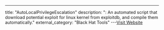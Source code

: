 ---
title: "AutoLocalPrivilegeEscalation"
description: ": An automated script that download potential exploit for linux kernel from exploitdb, and compile them automatically."
external_category: "Black Hat Tools"
---[Visit Website](https://github.com/ngalongc/AutoLocalPrivilegeEscalation)

